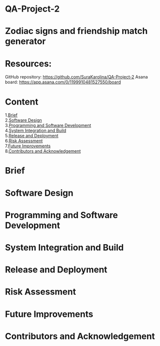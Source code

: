 # QA-Project-2

# Zodiac signs and friendship match generator

# Resources:
GitHub repository: https://github.com/SuraKarolina/QA-Project-2
Asana board: https://app.asana.com/0/1199910481527550/board

# Content
1.[Brief](#brief)<br />
2.[Software Design](#software-design)<br />
3.[Programming and Software Development](#programming-and-software-development)<br />
4.[System Integration and Build](#system-integration-and-build)<br />
5.[Release and Deployment](#release-and-deployment)<br />
6.[Risk Assessment](#risk-assessment)<br />
7.[Future Improvements](#future-improvements)<br />
8.[Contributors and Acknowledgement](#contributors-and-acknowledgement)<br />

# Brief

# Software Design

# Programming and Software Development

# System Integration and Build

# Release and Deployment

# Risk Assessment

# Future Improvements

# Contributors and Acknowledgement
